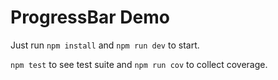 # ProgressBar Demo

Just run `npm install` and `npm run dev` to start.

`npm test` to see test suite and `npm run cov` to collect coverage.
